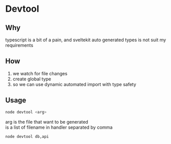 # Devtool

## Why

typescript is a bit of a pain, and sveltekit auto generated types is not suit my requirements

## How

1. we watch for file changes
2. create global type
3. so we can use dynamic automated import with type safety

## Usage

```bash
node devtool <arg>
```

arg is the file that want to be generated  
is a list of filename in handler separated by comma

```bash
node devtool db,api
```
